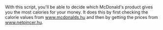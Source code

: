 With this script, you'll be able to decide which McDonald's product gives you the most calories for your money. It does
this by first checking the calorie values from www.mcdonalds.hu and then by getting the prices from www.netpincer.hu.